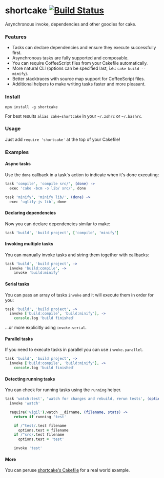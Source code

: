 # shortcake [![Build Status](https://travis-ci.org/zeekay/shortcake.svg?branch=master)](https://travis-ci.org/zeekay/shortcake)
Asynchronous invoke, dependencies and other goodies for cake.

### Features
- Tasks can declare dependencies and ensure they execute successfully first.
- Asynchronous tasks are fully supported and composable.
- You can require CoffeeScript files from your Cakefile automatically.
- More natural CLI (options can be specified last, i.e.: `cake build --minify`).
- Better stacktraces with source map support for CoffeeScript files.
- Additional helpers to make writing tasks faster and more pleasant.

### Install
```
npm install -g shortcake
```

For best results `alias cake=shortcake` in your `~/.zshrc` or `~/.bashrc`.

### Usage
Just add `require 'shortcake'` at the top of your Cakefile!


### Examples
#### Async tasks
Use the `done` callback in a task's action to indicate when it's done executing:

```coffee
task 'compile', 'compile src/', (done) ->
  exec 'cake -bcm -o lib/ src/', done

task 'minify', 'minify lib/', (done) ->
  exec 'uglify-js lib', done
```

#### Declaring dependencies
Now you can declare dependencies similar to make:

```coffee
task 'build', 'build project', ['compile', 'minify']
```

#### Invoking multiple tasks
You can manually invoke tasks and string them together with callbacks:

```coffee
task 'build', 'build project', ->
  invoke 'build:compile', ->
    invoke 'build:minify'
```

#### Serial tasks
You can pass an array of tasks `invoke` and it will execute them in order
for you:

```coffee
task 'build', 'build project', ->
  invoke ['build:compile', 'build:minify'], ->
    console.log 'build finished'
```
...or more explicitly using `invoke.serial`.

#### Parallel tasks
If you need to execute tasks in parallel you can use `invoke.parallel`.

```coffee
task 'build', 'build project', ->
  invoke ['build:compile', 'build:minify'], ->
    console.log 'build finished'
```

#### Detecting running tasks
You can check for running tasks using the `running` helper.

```coffee
task 'watch:test', 'watch for changes and rebuild, rerun tests', (options) ->
  invoke 'watch'

  require('vigil').watch __dirname, (filename, stats) ->
    return if running 'test'

    if /^test/.test filename
      options.test = filename
    if /^src/.test filename
      options.test = 'test'

    invoke 'test'
```

#### More
You can peruse [shortcake's
Cakefile](https://github.com/zeekay/shortcake/blob/master/Cakefile) for a real
world example.
